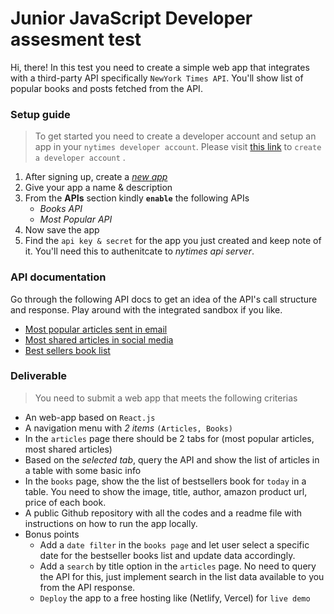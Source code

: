   
# Junior JavaScript Developer assesment test
Hi, there! In this test you need to create a simple web app that integrates with a third-party API specifically `NewYork Times API`. You'll show list of popular books and posts fetched from the API. 

### Setup guide

> To get started you need to create a developer account and setup an app in your `nytimes developer account`.  Please visit [this link](https://developer.nytimes.com/get-started) to `create a developer account` .

 1. After signing up, create a [*new app*](https://developer.nytimes.com/my-apps)
 2. Give your app a name & description
 3. From the **APIs** section kindly **`enable`** the following APIs
	  - *Books API*
	  - *Most Popular API*
4. Now save the app
5. Find the `api key & secret` for the app you just created and keep note of it. You'll need this to authenitcate to *nytimes api server*. 

### API documentation
Go through the following API docs to get an idea of the API's call structure and response. Play around with the integrated sandbox if you like.

 - [Most popular articles sent in email](https://developer.nytimes.com/docs/most-popular-product/1/routes/emailed/%7Bperiod%7D.json/get)
 - [Most shared articles in social media](https://developer.nytimes.com/docs/most-popular-product/1/routes/shared/%7Bperiod%7D.json/get)
 - [Best sellers book list](https://developer.nytimes.com/docs/books-product/1/routes/lists/%7Bdate%7D/%7Blist%7D.json/get)

### Deliverable

> You need to submit a web app that meets the following criterias

 - An web-app based on `React.js`
 - A navigation menu with *2 items* `(Articles, Books)`
 - In the `articles` page there should be 2 tabs for (most popular articles, most shared articles)
 - Based on the *selected tab*, query the API and show the list of articles in a table with some basic info
 - In the `books` page, show the the list of bestsellers book for `today` in a table. You need to show the image, title, author, amazon product url, price of each book.
 - A public Github repository with all the codes and a readme file with instructions on how to run the app locally.
 - Bonus points
	- Add a `date filter` in the `books page` and let user select a specific date for the bestseller books list and update data accordingly.
	- Add a `search` by title option in the `articles` page. No need to query the API for this, just implement search in the list data available to you from the API response.
	- `Deploy` the app to a free hosting like (Netlify, Vercel) for `live demo`
